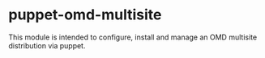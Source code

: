 # puppet-omd-multisite
This module is intended to configure, install and manage an OMD multisite distribution via puppet.
